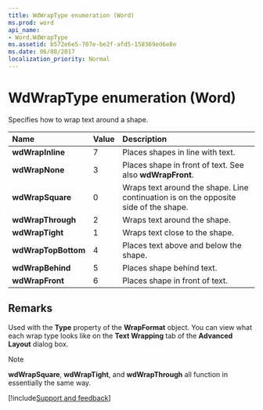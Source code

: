 ```yaml
---
title: WdWrapType enumeration (Word)
ms.prod: word
api_name:
- Word.WdWrapType
ms.assetid: b572e6e5-707e-be2f-afd5-158369ed6e8e
ms.date: 06/08/2017
localization_priority: Normal
---
```



# WdWrapType enumeration (Word)

Specifies how to wrap text around a shape.



|Name|Value|Description|
|:-----|:-----|:-----|
| **wdWrapInline**|7|Places shapes in line with text.|
| **wdWrapNone**|3|Places shape in front of text. See also  **wdWrapFront**.|
| **wdWrapSquare**|0|Wraps text around the shape. Line continuation is on the opposite side of the shape.|
| **wdWrapThrough**|2|Wraps text around the shape.|
| **wdWrapTight**|1|Wraps text close to the shape.|
| **wdWrapTopBottom**|4|Places text above and below the shape.|
| **wdWrapBehind**|5|Places shape behind text.|
| **wdWrapFront**|6|Places shape in front of text.|

## Remarks

Used with the  **Type** property of the **WrapFormat** object. You can view what each wrap type looks like on the **Text Wrapping** tab of the **Advanced Layout** dialog box.


> [!NOTE] 
>  **wdWrapSquare**, **wdWrapTight**, and **wdWrapThrough** all function in essentially the same way.

[!include[Support and feedback](~/includes/feedback-boilerplate.md)]